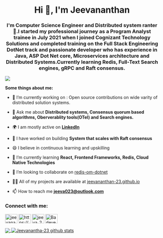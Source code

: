 

<h1 align="center">Hi 👋, I'm Jeevananthan</h1>
<h3 align="center">I'm Computer Science Engineer and Distributed system ranter🤗.I started my professional journey as a Program Analyst trainee in July 2021 when I joined Cognizant Technology Solutions and completed training on the Full Stack Engineering DotNet track and passionate developer who has experience in Java, ASP Dot Net core, Microservices architecture and Distributed Systems.Currently learning Redis, Full-Text Search engines, gRPC and Raft consensus.</h3>

<p align="left"> 
 
  ![](https://visitor-badge.glitch.me/badge?page_id=Jeevananthan-23)

**Some things about me:**
- 🔭 I’m currently working on : Open source contributions on wide varity of distributed solution systems. 

- 💬 Ask me about **Distributed systems, Consensus quorum based algorithms, Oberverablity tools(OTel) and Search engines.** 

- 🌍 I am mostly active on **[LinkedIn](https://www.linkedin.com/in/jeevananthan-s/)**

- 💬 I have worked on building **System that scales with Raft consensus**

- 😄 I believe in continuous learning and upskilling<br>

- 🌱 I’m currently learning **React, Frontend Frameworks, Redis, Cloud Native Technologies**

- 👯 I’m looking to collaborate on [redis-om-dotnet](https://github.com/Jeevananthan-23/redis-om-dotnet)

- 👨‍💻 All of my projects are available at [jeevananthan-23.github.io](jeevananthan-23.github.io)

- 📫 How to reach me **jeeva023@outlook.com**

<h3 align="left">Connect with me:</h3>
<p align="left">
<a href="https://twitter.com/jeevananthan05" target="blank"><img align="center" src="https://raw.githubusercontent.com/rahuldkjain/github-profile-readme-generator/master/src/images/icons/Social/twitter.svg" alt="jeevananthan05" height="30" width="40" /></a>
<a href="https://linkedin.com/in/https://www.linkedin.com/in/jeevananthan-s/" target="blank"><img align="center" src="https://raw.githubusercontent.com/rahuldkjain/github-profile-readme-generator/master/src/images/icons/Social/linked-in-alt.svg" alt="https://www.linkedin.com/in/jeevananthan-s/" height="30" width="40" /></a>
<a href="https://www.leetcode.com/jeeva_23" target="blank"><img align="center" src="https://raw.githubusercontent.com/rahuldkjain/github-profile-readme-generator/master/src/images/icons/Social/leet-code.svg" alt="jeeva_23" height="30" width="40" /></a>
<a href="https://discord.gg/BadeyeJeeva#5477" target="blank"><img align="center" src="https://raw.githubusercontent.com/rahuldkjain/github-profile-readme-generator/master/src/images/icons/Social/discord.svg" alt="BadeyeJeeva#5477" height="30" width="40" /></a>
</p>

<a href="https://github.com/Jeevananthan-23">
  <img align="center" src="https://github-readme-stats.vercel.app/api/top-langs/?username=Jeevananthan-23&layout=compact&hide_border=true&hide=Jupyter%20Notebook%20,html,Tex&langs_count=8&theme=tokyonight"  />
</a>
<a href="https://github.com/Jeevananthan-23">
    <img align="center" src="https://github-readme-stats.anuraghazra1.vercel.app/api?username=Jeevananthan-23&show_icons=true&count_private=true&hide_border=true&theme=tokyonight" alt="Jeevanantha-23 github stats" />
</a>
